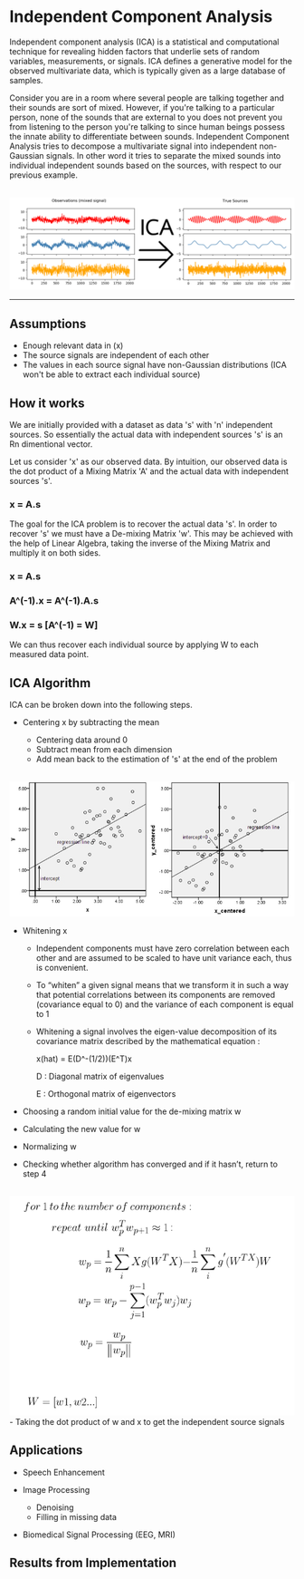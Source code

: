 # Independent Component Analysis

Independent component analysis (ICA) is a statistical and computational technique for revealing hidden factors that underlie sets of random variables, measurements, or signals. ICA defines a generative model for the observed multivariate data, which is typically given as a large database of samples. 

Consider you are in a room where several people are talking together and their sounds are sort of mixed. However, if you're talking to a particular person, none of the sounds that are external to you does not prevent you from listening to the person you're talking to since human beings possess the innate ability to differentiate between sounds. Independent Component Analysis tries to decompose a multivariate signal into independent non-Gaussian signals. In other word it tries to separate the mixed sounds into individual independent sounds based on the sources, with respect to our previous example. 

<br>

<img src = "Media/ica.png">

<hr>

## Assumptions
  - Enough relevant data in (x)
  - The source signals are independent of each other
  - The values in each source signal have non-Gaussian distributions (ICA won't be able to extract each individual source)
  
## How it works
We are initially provided with a dataset as data 's' with 'n' independent sources. So essentially the actual data with independent sources 's' is an Rn dimentional vector. 

Let us consider 'x' as our observed data. By intuition, our observed data is the dot product of a Mixing Matrix 'A' and the actual data with independent sources 's'.

### **x = A.s**

The goal for the ICA problem is to recover the actual data 's'. In order to recover 's' we must have a De-mixing Matrix 'w'. This may be achieved with the help of Linear Algebra, taking the inverse of the Mixing Matrix and multiply it on both sides.

### x = A.s
### A^(-1).x = A^(-1).A.s
### W.x = s  [A^(-1) = W]

We can thus recover each individual source by applying W to each measured data point.

## ICA Algorithm
ICA can be broken down into the following steps.

- Centering x by subtracting the mean

  - Centering data around 0
  - Subtract mean from each dimension
  - Add mean back to the estimation of 's' at the end of the problem
  
<br>  
<img src = "Media/Center.jpg">

<br>
 
- Whitening x

  - Independent components must have zero correlation between each other and are assumed to be scaled to have unit variance each, thus is convenient.
  - To “whiten” a given signal means that we transform it in such a way that potential correlations between its components are removed (covariance equal to 0) and the variance of each component is equal to 1
  - Whitening a signal involves the eigen-value decomposition of its covariance matrix described by the mathematical equation :
  
      x(hat) = E(D^-(1/2))(E^T)x

      D : Diagonal matrix of eigenvalues

      E : Orthogonal matrix of eigenvectors

- Choosing a random initial value for the de-mixing matrix w

- Calculating the new value for w

- Normalizing w

- Checking whether algorithm has converged and if it hasn’t, return to step 4

<br>
<img src = "Media/algo.png">

<br>
- Taking the dot product of w and x to get the independent source signals

## Applications
  - Speech Enhancement
  
  - Image Processing
  
    - Denoising
    - Filling in missing data
  
  - Biomedical Signal Processing (EEG, MRI)
  
## Results from Implementation


  
  
